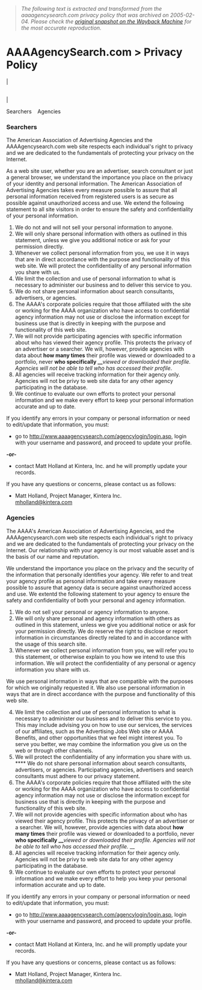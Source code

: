 > *The following text is extracted and transformed from the aaaagencysearch.com privacy policy that was archived on 2005-02-04. Please check the [original snapshot on the Wayback Machine](https://web.archive.org/web/20050204194605id_/http%3A//www.aaaagencysearch.com/info/privacy.asp) for the most accurate reproduction.*

# AAAAgencySearch.com > Privacy Policy

|   
[](https://web.archive.org/web/20041231084026id_/http%3A//www.aaaagencysearch.com/default.asp)  
  
[](https://web.archive.org/web/20041231084026id_/http%3A//www.aaaagencysearch.com/search/AdvancedSearch1.asp)  
  
[](https://web.archive.org/web/20041231084026id_/http%3A//www.aaaagencysearch.com/search/Register.asp)  
  
  
  
[](https://web.archive.org/web/20041231084026id_/http%3A//www.aaaagencysearch.com/help/help.asp)  
  
[](https://web.archive.org/web/20041231084026id_/http%3A//www.aaaagencysearch.com/info/info.asp)  
  
  
[](http://www.aaaa.org/)  
| 

  
Searchers    Agencies  


### Searchers

The American Association of Advertising Agencies and the AAAAgencysearch.com web site respects each individual's right to privacy and we are dedicated to the fundamentals of protecting your privacy on the Internet. 

As a web site user, whether you are an advertiser, search consultant or just a general browser, we understand the importance you place on the privacy of your identity and personal information. The American Association of Advertising Agencies takes every measure possible to assure that all personal information received from registered users is as secure as possible against unauthorized access and use. We extend the following statement to all site visitors in order to ensure the safety and confidentiality of your personal information.

  1. We do not and will not sell your personal information to anyone.
  2. We will only share personal information with others as outlined in this statement, unless we give you additional notice or ask for your permission directly. 
  3. Whenever we collect personal information from you, we use it in ways that are in direct accordance with the purpose and functionality of this web site. We will protect the confidentiality of any personal information you share with us.
  4. We limit the collection and use of personal information to what is necessary to administer our business and to deliver this service to you. 
  5. We do not share personal information about search consultants, advertisers, or agencies. 
  6. The AAAA's corporate policies require that those affiliated with the site or working for the AAAA organization who have access to confidential agency information may not use or disclose the information except for business use that is directly in keeping with the purpose and functionality of this web site.
  7. We will not provide participating agencies with specific information about who has viewed their agency profile. This protects the privacy of an advertiser or a searcher. We will, however, provide agencies with data about **how many times** their profile was viewed or downloaded to a portfolio, never **who specifically __**_viewed or downloaded their profile. Agencies will not be able to tell who has accessed their profile_.
  8. All agencies will receive tracking information for their agency only. Agencies will not be privy to web site data for any other agency participating in the database.
  9. We continue to evaluate our own efforts to protect your personal information and we make every effort to keep your personal information accurate and up to date.

If you identify any errors in your company or personal information or need to edit/update that information, you must: 
  * go to <http://www.aaaagencysearch.com/agencylogin/login.asp>, login with your username and password, and proceed to update your profile.
  
 **-or-**  

  * contact Matt Holland at Kintera, Inc. and he will promptly update your records.



If you have any questions or concerns, please contact us as follows: 

  * Matt Holland, Project Manager, Kintera Inc.  
[mholland@kintera.com](mailto:mholland@kintera.com)



### Agencies

The AAAA's American Association of Advertising Agencies, and the AAAAgencysearch.com web site respects each individual's right to privacy and we are dedicated to the fundamentals of protecting your privacy on the Internet. Our relationship with your agency is our most valuable asset and is the basis of our name and reputation.

We understand the importance you place on the privacy and the security of the information that personally identifies your agency. We refer to and treat your agency profile as personal information and take every measure possible to assure that agency data is secure against unauthorized access and use. We extentd the following statement to your agency to ensure the safety and confidentiality of both your personal and agency information.

  1. We do not sell your personal or agency information to anyone.
  2. We will only share personal and agency information with others as outlined in this statement, unless we give you additional notice or ask for your permission directly. We do reserve the right to disclose or report information in circumstances directly related to and in accordance with the usage of this search site. 
  3. Whenever we collect personal information from you, we will refer you to this statement, or otherwise explain to you how we intend to use this information. We will protect the confidentiality of any personal or agency information you share with us.

We use personal information in ways that are compatible with the purposes for which we originally requested it. We also use personal information in ways that are in direct accordance with the purpose and functionality of this web site. 

  4. We limit the collection and use of personal information to what is necessary to administer our business and to deliver this service to you. This may include advising you on how to use our services, the services of our affiliates, such as the Advertising Jobs Web site or AAAA Benefits, and other opportunities that we feel might interest you. To serve you better, we may combine the information you give us on the web or through other channels.
  5. We will protect the confidentiality of any information you share with us. **** We do not share personal information about search consultants, advertisers, or agencies. Participating agencies, advertisers and search consultants must adhere to our privacy statement.
  6. The AAAA's corporate policies require that those affiliated with the site or working for the AAAA organization who have access to confidential agency information may not use or disclose the information except for business use that is directly in keeping with the purpose and functionality of this web site.
  7. We will not provide agencies with specific information about who has viewed their agency profile. This protects the privacy of an advertiser or a searcher. We will, however, provide agencies with data about **how many times** their profile was viewed or downloaded to a portfolio, never **who specifically __**_viewed or downloaded their profile. Agencies will not be able to tell who has accessed their profile._
 __
  8. All agencies will receive tracking information for their agency only. Agencies will not be privy to web site data for any other agency participating in the database.
  9. We continue to evaluate our own efforts to protect your personal information and we make every effort to help you keep your personal information accurate and up to date.

If you identify any errors in your company or personal information or need to edit/update that information, you must: 
  * go to <http://www.aaaagencysearch.com/agencylogin/login.asp>, login with your username and password, and proceed to update your profile.
  
 **-or-**  

  * contact Matt Holland at Kintera, Inc. and he will promptly update your records.



If you have any questions or concerns, please contact us as follows: 

  * Matt Holland, Project Manager, Kintera Inc.  
[mholland@kintera.com](mailto:mholland@kintera.com)


